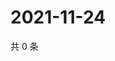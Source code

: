 # 2021-11-24

共 0 条

<!-- BEGIN WEIBO -->
<!-- 最后更新时间 Wed Nov 24 2021 01:16:47 GMT+0800 (China Standard Time) -->

<!-- END WEIBO -->
